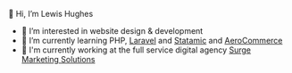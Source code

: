 👋 Hi, I’m Lewis Hughes
- 👀 I’m interested in website design & development
- 🌱 I’m currently learning PHP, [Laravel](https://laravel.com/) and [Statamic](https://statamic.com/) and [AeroCommerce](https://www.aerocommerce.com/)
- 💼 I'm currently working at the full service digital agency [Surge Marketing Solutions](https://surgems.co.uk/)

<!---
lewiswhughes/lewiswhughes is a ✨ special ✨ repository because its `README.md` (this file) appears on your GitHub profile.
You can click the Preview link to take a look at your changes.
--->

